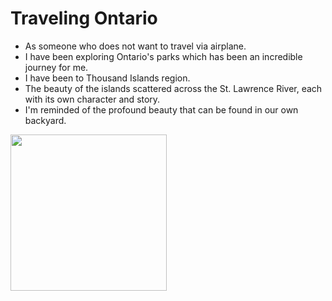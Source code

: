 # Traveling Ontario
 - As someone who does not want to travel via airplane.
 - I have been exploring Ontario's parks which has been an incredible journey for me. 
 - I have been to Thousand Islands region.
 - The beauty of the islands scattered across the St. Lawrence River, each with its own character and story.
 - I'm reminded of the profound beauty that can be found in our own backyard.
<img src=" https://upload.wikimedia.org/wikipedia/commons/8/86/Gfp-canada-ontario-scenery-at-thousand-islands-bridge.jpg" height=250px>
